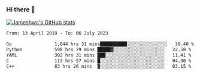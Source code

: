 ### Hi there 👋

[![Jameshwc's GitHub stats](https://github-readme-stats.vercel.app/api?username=jameshwc)](https://github.com/anuraghazra/github-readme-stats)

<!--START_SECTION:waka-->

```txt
From: 13 April 2019 - To: 06 July 2023

Go                1,044 hrs 31 mins██████████░░░░░░░░░░░░░░░   39.40 %
Python            598 hrs 29 mins █████▓░░░░░░░░░░░░░░░░░░░   22.58 %
YAML              302 hrs 31 mins ███░░░░░░░░░░░░░░░░░░░░░░   11.41 %
C                 113 hrs 57 mins █░░░░░░░░░░░░░░░░░░░░░░░░   04.30 %
C++               83 hrs 26 mins  ▓░░░░░░░░░░░░░░░░░░░░░░░░   03.15 %
```

<!--END_SECTION:waka-->
